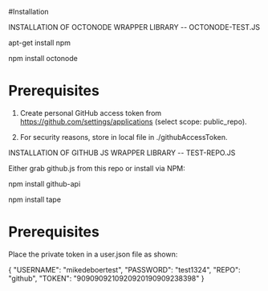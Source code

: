 
#Installation

INSTALLATION OF OCTONODE WRAPPER LIBRARY -- OCTONODE-TEST.JS

apt-get install npm

npm install octonode

# Prerequisites

1. Create personal GitHub access token from
   https://github.com/settings/applications
   (select scope: public_repo).

1. For security reasons, store in local file in ./githubAccessToken.



INSTALLATION OF GITHUB JS WRAPPER LIBRARY -- TEST-REPO.JS

Either grab github.js from this repo or install via NPM:

npm install github-api
 
npm install tape

# Prerequisites

Place the private token in a user.json file as shown:

{
    "USERNAME": "mikedeboertest",
    "PASSWORD": "test1324",
    "REPO": "github",
    "TOKEN": "9090909210920920190909238398"
}



